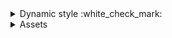 <details>
  <summary>
    Dynamic style :white_check_mark:
  </summary>
  
  ---
  Considering redoing the CSS with the following flow.
  
  Dynamic styles manually adding and removing classes got very tired quickly.
  - Static CSS files are served containing sitewide settings and are referenced in html.
  - Sets of page-specific selectors are defined inline with [garden](https://github.com/noprompt/garden/).
  - Html head contains an empty style tag with id e.g `page-style`, placed after external sheets
  - Route is changed. New content is mounted. The style tag is unmounted and re-mounted with the content specific to the page. I am only wondering whether page updates will work

  I think styles should be organized on their respective views pages. `kees.c08.views.fishtank/styles`, `kees.c08.views.fishtank/html`.
 
  ---
</details>

<details>
  <summary>
    Assets
  </summary>
  
Large assets (needing persistent storage) will be outsourced from the repo.

This is due to github file size limits and privacy, not putting people's content in a clone-able repo.

The main downside is this will require maintaining asset URLS manually, no big deal
</details>
